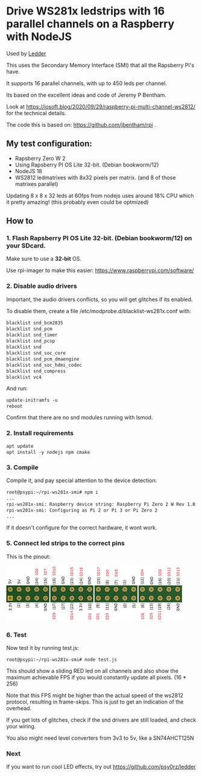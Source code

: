 # Drive WS281x ledstrips with 16 parallel channels on a Raspberry with NodeJS

Used by [Ledder](https://github.com/psy0rz/ledder)

This uses the Secondary Memory Interface (SMI) that all the Rapsberry PI's have.

It supports 16 parallel channels, with up to 450 leds per channel.

Its based on the excellent ideas and code of Jeremy P Bentham.

Look at https://iosoft.blog/2020/09/29/raspberry-pi-multi-channel-ws2812/ for the technical details.

The code this is based on: https://github.com/jbentham/rpi .

## My test configuration:

 * Rapsberry Zero W 2
 * Using Rapsberry PI OS Lite 32-bit. (Debian bookworm/12)
 * NodeJS 18
 * WS2812 ledmatrixes with 8x32 pixels per matrix. (and 8 of those matrixes parallel)

Updating 8 x 8 x 32 leds at 60fps from nodejs uses around 18% CPU which it pretty amazing! (this probably even could be optmized)

## How to

### 1. Flash Rapsberry PI OS Lite 32-bit. (Debian bookworm/12) on your SDcard.

Make sure to use a **32-bit** OS.

Use rpi-imager to make this easier: <https://www.raspberrypi.com/software/>

### 2. Disable audio drivers

Important, the audio drivers conflicts, so you will get glitches if its enabled.

To disable them, create a file /etc/modprobe.d/blacklist-ws281x.conf with:
```
blacklist snd_bcm2835
blacklist snd_pcm
blacklist snd_timer
blacklist snd_pcsp
blacklist snd
blacklist snd_soc_core
blacklist snd_pcm_dmaengine
blacklist snd_soc_hdmi_codec
blacklist snd_compress
blacklist vc4
```

And run:
```
update-initramfs -u
reboot
```

Confirm that there are no snd modules running with lsmod.

### 2. Install requirements

```
apt update
apt install -y nodejs npm cmake 
```

### 3. Compile 

Compile it, and pay special attention to the device detection:

```console
root@psypi:~/rpi-ws281x-smi# npm i
...
rpi-ws281x-smi: Raspberry device string: Raspberry Pi Zero 2 W Rev 1.0
rpi-ws281x-smi: Configuring as Pi 2 or Pi 3 or Pi Zero 2
...
```

If it doesn't configure for the correct hardware, it wont work.


### 5. Connect led strips to the correct pins

This is the pinout:

![Pinout](./rpi-smi-pins.png)

### 6. Test

Now test it by running test.js:
```
root@psypi:~/rpi-ws281x-smi# node test.js
```

This should show a sliding RED led on all channels and also show the maximum achievable FPS if you would constantly update all pixels. (16 * 256)

Note that this FPS might be higher than the actual speed of the ws2812 protocol, resulting in frame-skips. This is just to get an indication of the overhead.

If you get lots of glitches, check if the snd drivers are still loaded, and check your wiring.

You also might need level converters from 3v3 to 5v, like a SN74AHCT125N 




### Next

If you want to run cool LED effects, try out https://github.com/psy0rz/ledder




